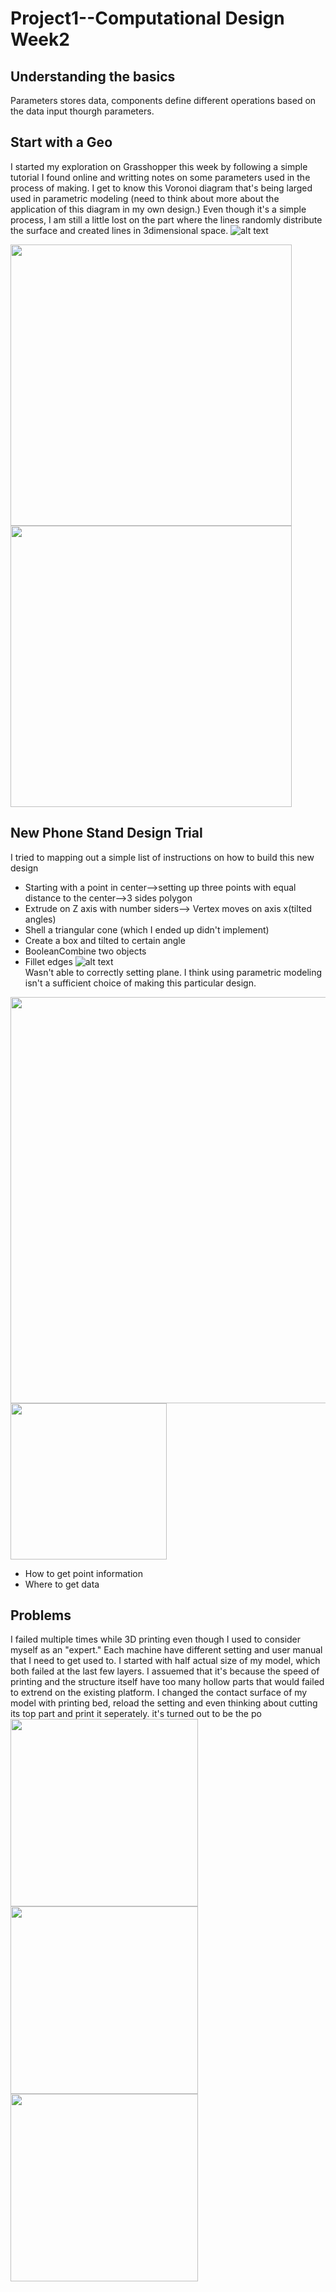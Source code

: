 # Project1--Computational Design Week2 #
## Understanding the basics ##
Parameters stores data, components define different operations based on the data input thourgh parameters. 

## Start with a Geo ##
I started my exploration on Grasshopper this week by following a simple tutorial I found online and writting notes on some parameters used in the process of making. I get to know this Voronoi diagram that's being larged used in parametric modeling (need to think about more about the application of this diagram in my own design.)
Even though it's a simple process, I am still a little lost on the part where the lines randomly distribute the surface and created lines in 3dimensional space. 
![alt text](GrasshopperInterface9_4.png)

<img width=450 src="RhinoInterface9_4.png"> <img width=450 src="printsetup.png">

## New Phone Stand Design Trial ##
I tried to mapping out a simple list of instructions on how to build this new design 
- Starting with a point in center-->setting up three points with equal distance to the center-->3 sides polygon
- Extrude on Z axis with number siders--> Vertex moves on axis x(tilted angles)
- Shell a triangular cone (which I ended up didn't implement)
- Create a box and tilted to certain angle
- BooleanCombine two objects
- Fillet edges
 ![alt text](sketchgh.jpg)  
 Wasn't able to correctly setting plane.
I think using parametric modeling isn't a sufficient choice of making this particular design.
 
<img width=650 src="stand9_6.png"> <img width=250 src="newstand.png">  

- How to get point information
- Where to get data 
## Problems ##
I failed multiple times while 3D printing even though I used to consider myself as an "expert." Each machine have different setting and user manual that I need to get used to. I started with half actual size of my model, which both failed at the last few layers. I assuemed that it's because the speed of printing and the structure itself have too many hollow parts that would failed to extrend on the existing platform. I changed the contact surface of my model with printing bed, reload the setting and even thinking about cutting its top part and print it seperately. it's turned out to be the po  
<img width=300 src="failprint.jpg"> <img width=300 src="faildetail.jpg"> <img width=300 src="five.jpg">
